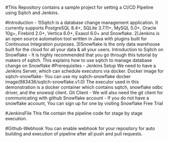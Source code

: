 #This Repository contains a sample project for setting a CI/CD Pipeline using Sqitch and Jenkins.

#Introduction - 
1)Sqitch is a database change management application. It currently supports PostgreSQL 8.4+, SQLite 3.7.11+, MySQL 5.0+, Oracle 10g+, Firebird 2.0+, Vertica 6.0+, Exasol 6.0+ and Snowflake.
2)Jenkins is an open source automation tool written in Java with plugins built for Continuous Integration purposes.
3)Snowflake is the only data warehouse built for the cloud for all your data & all your users.
Introduction to Sqitch on Snowflake - It is highly recommended that you go through this tutorial by makers of sqitch. This explains how to use sqitch to manage database change on Snowflake
#Prerequisites - 
Jenkins Setup
We need to have a Jenkins Server, which can schedule executors via docker.
Docker image for sqitch-snowflake- You can use my sqitch-snowflake docker image(983436/sqitch-snowflake.v1.0)
The executor used in this demonstration is a docker container which contains sqitch, snowflake odbc driver, and the snowsql client. 
Git Client - We will also need the git client for communicating with github
Snowflake account - If you do not have a snowflake account, You can sign up for one by visiting Snowflake Free Trial

#JenkinsFile
This file contain the pipeline code for stage by stage execution.

#Github-Webhook
You can enable webhook for your repository for auto building and execution of pipeline after all push and pull requests.
 
